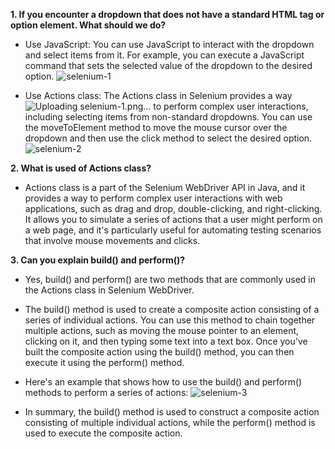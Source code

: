 **1. If you encounter a dropdown that does not have a standard HTML tag or option element. What should we do?**
- Use JavaScript: You can use JavaScript to interact with the dropdown and select items from it. For example, you can execute a JavaScript command that sets the selected value of the dropdown to the desired option.  ![selenium-1](https://user-images.githubusercontent.com/124520513/220393702-ae21d860-5ff6-454d-a75b-2285266f696b.png)

- Use Actions class: The Actions class in Selenium provides a way ![Uploading selenium-1.png…]()
to perform complex user interactions, including selecting items from non-standard dropdowns. You can use the moveToElement method to move the mouse cursor over the dropdown and then use the click method to select the desired option. ![selenium-2](https://user-images.githubusercontent.com/124520513/220393730-f2592a4b-cefa-49dd-b94c-7563cd40196a.png)

**2. What is used of Actions class?**
- Actions class is a part of the Selenium WebDriver API in Java, and it provides a way to perform complex user interactions with web applications, such as drag and drop, double-clicking, and right-clicking. It allows you to simulate a series of actions that a user might perform on a web page, and it's particularly useful for automating testing scenarios that involve mouse movements and clicks.

**3. Can you explain build() and perform()?**
- Yes, build() and perform() are two methods that are commonly used in the Actions class in Selenium WebDriver.

- The build() method is used to create a composite action consisting of a series of individual actions. You can use this method to chain together multiple actions, such as moving the mouse pointer to an element, clicking on it, and then typing some text into a text box. Once you've built the composite action using the build() method, you can then execute it using the perform() method.

- Here's an example that shows how to use the build() and perform() methods to perform a series of actions:
![selenium-3](https://user-images.githubusercontent.com/124520513/220680807-a46c9a87-67ad-402a-a512-bb368ebb34ce.png)
- In summary, the build() method is used to construct a composite action consisting of multiple individual actions, while the perform() method is used to execute the composite action.


